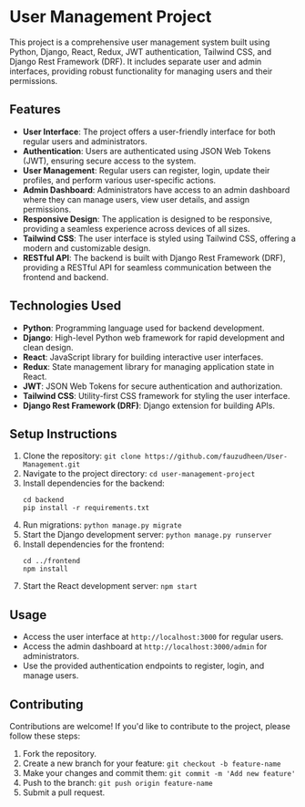 
# User Management Project

This project is a comprehensive user management system built using Python, Django, React, Redux, JWT authentication, Tailwind CSS, and Django Rest Framework (DRF). It includes separate user and admin interfaces, providing robust functionality for managing users and their permissions.

## Features

- **User Interface**: The project offers a user-friendly interface for both regular users and administrators.
- **Authentication**: Users are authenticated using JSON Web Tokens (JWT), ensuring secure access to the system.
- **User Management**: Regular users can register, login, update their profiles, and perform various user-specific actions.
- **Admin Dashboard**: Administrators have access to an admin dashboard where they can manage users, view user details, and assign permissions.
- **Responsive Design**: The application is designed to be responsive, providing a seamless experience across devices of all sizes.
- **Tailwind CSS**: The user interface is styled using Tailwind CSS, offering a modern and customizable design.
- **RESTful API**: The backend is built with Django Rest Framework (DRF), providing a RESTful API for seamless communication between the frontend and backend.

## Technologies Used

- **Python**: Programming language used for backend development.
- **Django**: High-level Python web framework for rapid development and clean design.
- **React**: JavaScript library for building interactive user interfaces.
- **Redux**: State management library for managing application state in React.
- **JWT**: JSON Web Tokens for secure authentication and authorization.
- **Tailwind CSS**: Utility-first CSS framework for styling the user interface.
- **Django Rest Framework (DRF)**: Django extension for building APIs.

## Setup Instructions

1. Clone the repository: `git clone https://github.com/fauzudheen/User-Management.git`
2. Navigate to the project directory: `cd user-management-project`
3. Install dependencies for the backend:
   ```
   cd backend
   pip install -r requirements.txt
   ```
4. Run migrations: `python manage.py migrate`
5. Start the Django development server: `python manage.py runserver`
6. Install dependencies for the frontend:
   ```
   cd ../frontend
   npm install
   ```
7. Start the React development server: `npm start`

## Usage

- Access the user interface at `http://localhost:3000` for regular users.
- Access the admin dashboard at `http://localhost:3000/admin` for administrators.
- Use the provided authentication endpoints to register, login, and manage users.

## Contributing

Contributions are welcome! If you'd like to contribute to the project, please follow these steps:

1. Fork the repository.
2. Create a new branch for your feature: `git checkout -b feature-name`
3. Make your changes and commit them: `git commit -m 'Add new feature'`
4. Push to the branch: `git push origin feature-name`
5. Submit a pull request.
